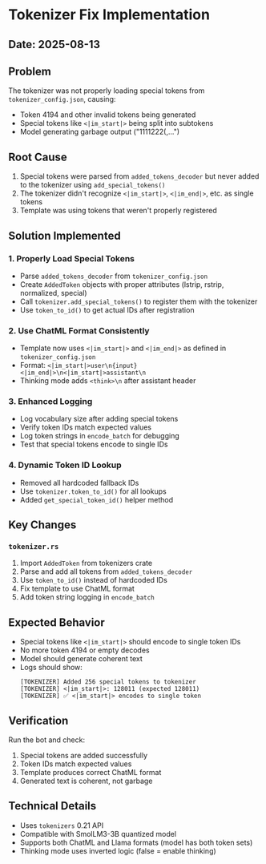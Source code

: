 # Tokenizer Fix Implementation

## Date: 2025-08-13

## Problem
The tokenizer was not properly loading special tokens from `tokenizer_config.json`, causing:
- Token 4194 and other invalid tokens being generated
- Special tokens like `<|im_start|>` being split into subtokens
- Model generating garbage output ("1111222(,...")

## Root Cause
1. Special tokens were parsed from `added_tokens_decoder` but never added to the tokenizer using `add_special_tokens()`
2. The tokenizer didn't recognize `<|im_start|>`, `<|im_end|>`, etc. as single tokens
3. Template was using tokens that weren't properly registered

## Solution Implemented

### 1. Properly Load Special Tokens
- Parse `added_tokens_decoder` from `tokenizer_config.json`
- Create `AddedToken` objects with proper attributes (lstrip, rstrip, normalized, special)
- Call `tokenizer.add_special_tokens()` to register them with the tokenizer
- Use `token_to_id()` to get actual IDs after registration

### 2. Use ChatML Format Consistently
- Template now uses `<|im_start|>` and `<|im_end|>` as defined in `tokenizer_config.json`
- Format: `<|im_start|>user\n{input}<|im_end|>\n<|im_start|>assistant\n`
- Thinking mode adds `<think>\n` after assistant header

### 3. Enhanced Logging
- Log vocabulary size after adding special tokens
- Verify token IDs match expected values
- Log token strings in `encode_batch` for debugging
- Test that special tokens encode to single IDs

### 4. Dynamic Token ID Lookup
- Removed all hardcoded fallback IDs
- Use `tokenizer.token_to_id()` for all lookups
- Added `get_special_token_id()` helper method

## Key Changes

### `tokenizer.rs`
1. Import `AddedToken` from tokenizers crate
2. Parse and add all tokens from `added_tokens_decoder`
3. Use `token_to_id()` instead of hardcoded IDs
4. Fix template to use ChatML format
5. Add token string logging in `encode_batch`

## Expected Behavior
- Special tokens like `<|im_start|>` should encode to single token IDs
- No more token 4194 or empty decodes
- Model should generate coherent text
- Logs should show:
  ```
  [TOKENIZER] Added 256 special tokens to tokenizer
  [TOKENIZER] <|im_start|>: 128011 (expected 128011)
  [TOKENIZER] ✅ <|im_start|> encodes to single token
  ```

## Verification
Run the bot and check:
1. Special tokens are added successfully
2. Token IDs match expected values
3. Template produces correct ChatML format
4. Generated text is coherent, not garbage

## Technical Details
- Uses `tokenizers` 0.21 API
- Compatible with SmolLM3-3B quantized model
- Supports both ChatML and Llama formats (model has both token sets)
- Thinking mode uses inverted logic (false = enable thinking)
